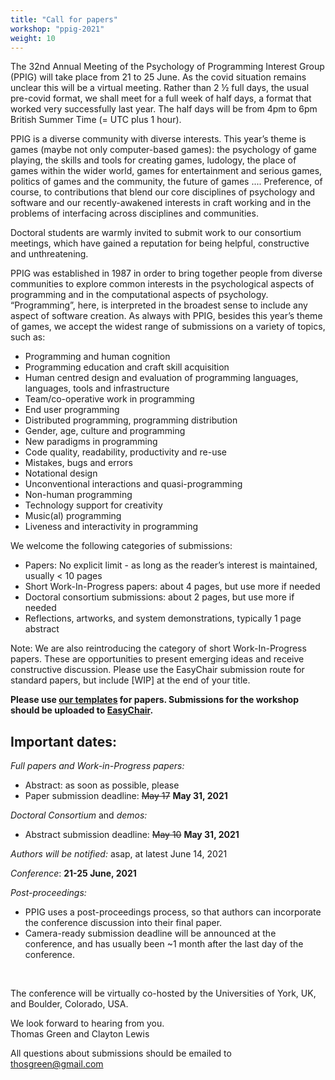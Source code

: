 ```yaml
---
title: "Call for papers"
workshop: "ppig-2021"
weight: 10
---
```


The 32nd Annual Meeting of the Psychology of Programming Interest Group (PPIG) will take place from 21 to 25 June. As the covid situation remains unclear this will be a virtual meeting. Rather than 2 ½ full days, the usual pre-covid format, we shall meet for a full week of half days, a format that worked very successfully last year. The half days will be from 4pm to 6pm British Summer Time (= UTC plus 1 hour).

PPIG is a diverse community with diverse interests. This year’s theme is games (maybe not only computer-based games):  the psychology of game playing, the skills and tools for creating games, ludology, the place of games within the wider world, games for entertainment and serious games, politics of games and the community, the future of games .... Preference, of course, to contributions that blend our core disciplines of psychology and software and our recently-awakened interests in craft working and in the problems of interfacing across disciplines and communities.

Doctoral students are warmly invited to submit work to our consortium meetings, which have gained a reputation for being helpful, constructive and unthreatening.

PPIG was established in 1987 in order to bring together people from diverse communities to explore common interests in the psychological aspects of programming and in the computational aspects of psychology. “Programming”, here, is interpreted in the broadest sense to include any aspect of software creation. As always with PPIG, besides this year’s theme of games, we accept the widest range of submissions on a variety of topics, such as:

- Programming and human cognition
- Programming education and craft skill acquisition
- Human centred design and evaluation of programming languages, languages, tools and infrastructure
- Team/co-operative work in programming
- End user programming
- Distributed programming, programming distribution
- Gender, age, culture and programming
- New paradigms in programming
- Code quality, readability, productivity and re-use
- Mistakes, bugs and errors
- Notational design
- Unconventional interactions and quasi-programming
- Non-human programming
- Technology support for creativity
- Music(al) programming
- Liveness and interactivity in programming

We welcome the following categories of submissions:

- Papers: No explicit limit - as long as the reader’s interest is maintained, usually < 10 pages
- Short Work-In-Progress papers: about 4 pages, but use more if needed
- Doctoral consortium submissions: about 2 pages, but use more if needed
- Reflections, artworks, and system demonstrations, typically 1 page abstract

Note: We are also reintroducing the category of short Work-In-Progress papers. These are opportunities to present emerging ideas and receive constructive discussion. Please use the EasyChair submission route for standard papers, but include \[WIP\] at the end of your title.

**Please use [our templates](/author-resources/paper-templates) for papers. Submissions for the workshop should be uploaded to [EasyChair](https://easychair.org/conferences/?conf=ppig2021).**

## Important dates:

*Full papers and Work-in-Progress papers:*
* Abstract: as soon as possible, please
* Paper submission deadline: ~~May 17~~ **May 31, 2021**

*Doctoral Consortium* and *demos:*
* Abstract submission deadline: ~~May 10~~ **May 31, 2021**

*Authors will be notified:* asap, at latest June 14, 2021

*Conference*: **21-25 June, 2021**

*Post-proceedings:*
* PPIG uses a post-proceedings process, so that authors can incorporate the conference discussion into their final paper.
* Camera-ready submission deadline will be announced at the conference, and has usually been ~1 month after the last day of the conference.

<br>

The conference will be virtually co-hosted by the Universities of York, UK, and Boulder, Colorado, USA.


We look forward to hearing from you. \
Thomas Green and Clayton Lewis

All questions about submissions should be emailed to thosgreen@gmail.com
